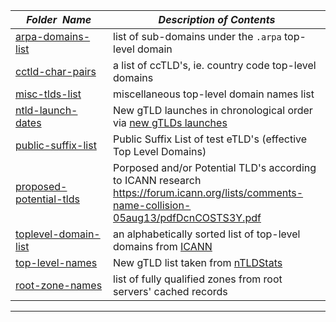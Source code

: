 |&nbsp;&nbsp;&nbsp;&nbsp;_Folder&nbsp;&nbsp;Name_&nbsp;&nbsp;&nbsp;&nbsp;| _Description of Contents_
|:----------------|----------------------------------------------------------------------------------------------------------------------------------------------------------------
| [arpa-domains-list](arpa-domains-list) |  list of sub-domains under the `.arpa` top-level domain
| [cctld-char-pairs](cctld-char-pairs) |  a list of ccTLD's, ie. country code top-level domains 
| [misc-tlds-list](misc-tlds-list) |  miscellaneous top-level domain names list 
| [ntld-launch-dates](ntld-launch-dates) |  New gTLD launches in chronological order via [new gTLDs launches](https://ntldstats.com/launch)  
| [public-suffix-list](public-suffix-list) |  Public Suffix List of test eTLD's (effective Top Level Domains) 
| [proposed-potential-tlds](proposed-potential-tlds) | Porposed and/or Potential TLD's according to ICANN research <https://forum.icann.org/lists/comments-name-collision-05aug13/pdfDcnCOSTS3Y.pdf>  
| [toplevel-domain-list](toplevel-domain-list) |  an alphabetically sorted list of top-level domains from [ICANN](https://www.icann.org)   
| [top-level-names](top-level-names) |  New gTLD list taken from [nTLDStats](https://ntldstats.com)   
| [root-zone-names](root-zone-names) |  list of fully qualified zones from root servers' cached records 

* * *

